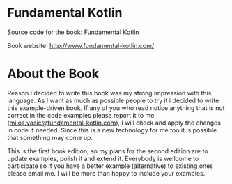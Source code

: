 # Fundamental Kotlin
Source code for the book: Fundamental Kotlin

Book website: http://www.fundamental-kotlin.com/
# About the Book
Reason I decided to write this book was my strong impression with this language. As I want as much as possible people to try it i decided to write this example-driven book. If any of you who read notice anything that is not correct in the code examples please report it to me (milos.vasic@fundamental-kotlin.com), I will check and apply the changes in code if needed. Since this is a new technology for me too it is possible that something may come up.

This is the first book edition, so my plans for the second edition are to update examples, polish it and extend it. Everybody is wellcome to participate so if you have a better example (alternative) to existing ones please email me. I will be more than happy to include your examples. 
